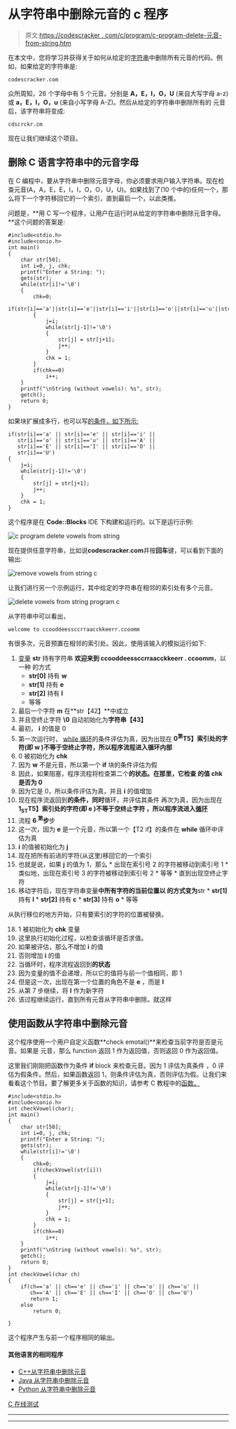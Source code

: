 # 从字符串中删除元音的 c 程序

> 原文:[https://codescracker . com/c/program/c-program-delete-元音-from-string.htm](https://codescracker.com/c/program/c-program-delete-vowels-from-string.htm)

在本文中，您将学习并获得关于如何从给定的[字符串](/c/c-strings.htm)中删除所有元音的代码。例如，如果给定的字符串是:

```
codescracker.com
```

众所周知，26 个字母中有 5 个元音。分别是 **A，E，I，O，U** (来自大写字母 a-z)或 **a，E，I，O，u** (来自小写字母 A-Z)。然后从给定的字符串中删除所有的 元音后，该字符串将变成:

```
cdscrckr.cm
```

现在让我们继续这个项目。

## 删除 C 语言字符串中的元音字母

在 C 编程中，要从字符串中删除元音字母，你必须要求用户输入字符串。现在检查元音(A，A，E，E，I，I，O，O，U，U)。如果找到了(10 个中的)任何一个，那么将下一个字符移回它的一个索引，直到最后一个，以此类推。

问题是，**用 C 写一个程序，让用户在运行时从给定的字符串中删除元音字母。**这个问题的答案是:

```
#include<stdio.h>
#include<conio.h>
int main()
{
    char str[50];
    int i=0, j, chk;
    printf("Enter a String: ");
    gets(str);
    while(str[i]!='\0')
    {
        chk=0;
        if(str[i]=='a'||str[i]=='e'||str[i]=='i'||str[i]=='o'||str[i]=='u'||str[i]=='A'||str[i]=='E'||str[i]=='I'||str[i]=='O'||str[i]=='U')
        {
            j=i;
            while(str[j-1]!='\0')
            {
                str[j] = str[j+1];
                j++;
            }
            chk = 1;
        }
        if(chk==0)
            i++;
    }
    printf("\nString (without vowels): %s", str);
    getch();
    return 0;
}
```

如果块扩展成多行，也可以写[的条件，如下所示:](/c/c-if-statement.htm)

```
if(str[i]=='a' || str[i]=='e' || str[i]=='i' ||
   str[i]=='o' || str[i]=='u' || str[i]=='A' ||
   str[i]=='E' || str[i]=='I' || str[i]=='O' ||
   str[i]=='U')
{
    j=i;
    while(str[j-1]!='\0')
    {
        str[j] = str[j+1];
        j++;
    }
    chk = 1;
}
```

这个程序是在 **Code::Blocks** IDE 下构建和运行的。以下是运行示例:

![c program delete vowels from string](../Images/de2193fb9e0b51cd834101e917cc0919.png)

现在提供任意字符串，比如说**codescracker.com**并按**回车**键，可以看到下面的输出:

![remove vowels from string c](../Images/ae13967e7ec5f9866073309293c71b87.png)

让我们进行另一个示例运行，其中给定的字符串在相邻的索引处有多个元音。

![delete vowels from string program c](../Images/0cf54501a34c2f056d5186edbd8d2a0b.png)

从字符串中可以看出，

```
welcome to ccooddeessccrraacckkeerr.ccoomm
```

有很多次，元音预置在相邻的索引处。因此，使用该输入的模拟运行如下:

1.  [变量](/c/c-if-statement.htm) **str** 持有字符串 **欢迎来到 ccooddeessccrraacckkeerr . ccoomm**，以一种 的方式
    *   **str[0]** 持有 **w**
    *   **str[1]** 持有 **e**
    *   **str[2]** 持有 **l**
    *   等等
2.  最后一个字符 **m** 在**str【42】**中成立
3.  并且空终止字符 **\0** 自动初始化为**字符串【43】**
4.  最初， **i** 的值是 0
5.  第一次运行时， [while 循环](/c/c-while-loop.htm)的条件评估为真，因为出现在 **0<sup>第</sup>T5】索引处的字符(即 **w** )不等于空终止字符，所以程序流程进入循环内部**
6.  0 被初始化为 **chk**
7.  因为 **w** 不是元音，所以第一个 **if** 块的条件评估为假
8.  因此，如果阻塞，程序流程将检查第二个**的状态。在那里，它检查 的值 **chk** 是否为 0**
9.  因为它是 0，所以条件评估为真，并且 **i** 的值增加
10.  现在程序流返回到**的条件，同时**循环，并评估其条件 再次为真，因为出现在**1<sub>ST</sub>T5】索引处的字符(即 **e** )不等于空终止字符 ，所以程序流进入[循环](/c/c-loops.htm)**
11.  流程 **6 <sup>第</sup>步**步
12.  这一次，因为 **e** 是一个元音，所以第一个【T2 if】的条件在 **while** 循环中评估为真
13.  **i** 的值被初始化为 **j**
14.  现在把所有前进的字符(从这里)移回它的一个索引
15.  也就是说，如果 **j** 的值为 1，那么
    *   出现在索引号 2 的字符被移动到索引号 1
    *   类似地，出现在索引号 3 的字符被移动到索引号 2
    *   等等
    *   直到出现空终止字符
16.  移动字符后，现在字符串变量**中所有字符的当前位置以 的方式变为**str
    *   **str[1]** 持有 **l**
    *   **str[2]** 持有 **c**
    *   **str[3]** 持有 **o**
    *   等等

从执行移位的地方开始，只有要索引的字符的位置被替换。

18.  1 被初始化为 **chk** 变量
19.  这里执行初始化过程，以检查该循环是否求值。
20.  如果被评估，那么不增加 **i** 的值
21.  否则增加 **i** 的值
22.  当循环时，程序流程返回到**的状态**
23.  因为变量的值不会递增，所以它的值将与前一个值相同，即 1
24.  但是这一次，出现在第一个位置的角色不是 **e** ，而是 **l**
25.  从第 7 步继续，将 **l** 作为新字符
26.  该过程继续运行，直到所有元音从字符串中删除。就这样

## 使用函数从字符串中删除元音

这个程序使用一个用户自定义函数**check emotal()**来检查当前字符是否是元音。如果是 元音，那么 function 返回 1 作为返回值，否则返回 0 作为返回值。

这里我们刚刚把函数作为条件 **if** block 来检查元音。因为 1 评估为真条件 ，0 评估为假条件。然后，如果函数返回 1，则条件评估为真，否则评估为假。让我们来看看这个节目。要了解更多关于函数的知识，请参考 C 教程中的[函数。](/c/c-functions.htm)

```
#include<stdio.h>
#include<conio.h>
int checkVowel(char);
int main()
{
    char str[50];
    int i=0, j, chk;
    printf("Enter a String: ");
    gets(str);
    while(str[i]!='\0')
    {
        chk=0;
        if(checkVowel(str[i]))
        {
            j=i;
            while(str[j-1]!='\0')
            {
                str[j] = str[j+1];
                j++;
            }
            chk = 1;
        }
        if(chk==0)
            i++;
    }
    printf("\nString (without vowels): %s", str);
    getch();
    return 0;
}
int checkVowel(char ch)
{
    if(ch=='a' || ch=='e' || ch=='i' || ch=='o' || ch=='u' ||
       ch=='A' || ch=='E' || ch=='I' || ch=='O' || ch=='U')
       return 1;
    else
        return 0;

}
```

这个程序产生与前一个程序相同的输出。

#### 其他语言的相同程序

*   [C++从字符串中删除元音](/cpp/program/cpp-program-delete-vowels-from-string.htm)
*   [Java 从字符串中删除元音](/java/program/java-program-delete-vowels-from-string.htm)
*   [Python 从字符串中删除元音](/python/program/python-program-remove-vowels-from-string.htm)

[C 在线测试](/exam/showtest.php?subid=2)

* * *

* * *